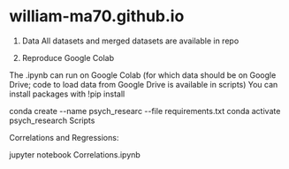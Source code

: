 # william-ma70.github.io

1. Data
All datasets and merged datasets are available in repo

2. Reproduce
Google Colab

The .ipynb can run on Google Colab (for which data should be on Google Drive; code to load data from Google Drive is available in scripts) You can install packages with !pip install <package-name>


conda create --name psych_researc --file requirements.txt
conda activate psych_research
Scripts

Correlations and Regressions:
  
jupyter notebook Correlations.ipynb
  
